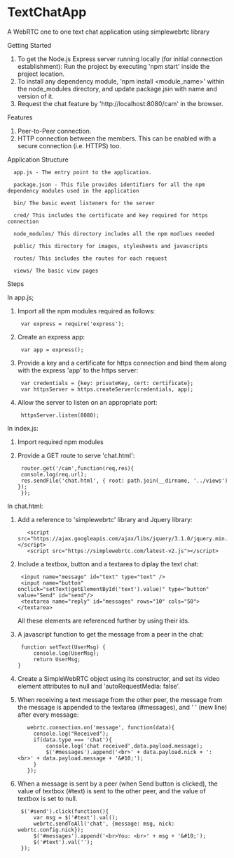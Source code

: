 
# TextChatApp
A WebRTC one to one text chat application using simplewebrtc library

Getting Started
1. To get the Node.js Express server running locally (for initial connection establishment): Run the project by executing 'npm start' inside the project location.
2. To install any dependency module, 'npm install <module_name>' within the node_modules directory, and update package.jsin with name and version of it.
3. Request the chat feature by 'http://localhost:8080/cam' in the browser.

Features
1. Peer-to-Peer connection.
2. HTTP connection between the members. This can be enabled with a secure connection (i.e. HTTPS) too.

Application Structure

      app.js - The entry point to the application.

      package.json - This file provides identifiers for all the npm dependency modules used in the application

      bin/ The basic event listeners for the server

      cred/ This includes the certificate and key required for https connection

      node_modules/ This directory includes all the npm modlues needed

      public/ This directory for images, stylesheets and javascripts

      routes/ This includes the routes for each request

      views/ The basic view pages
	
Steps

In app.js;
1. Import all the npm modules required as follows:

	    var express = require('express');
2. Create an express app:

	    var app = express();
	 
3. Provide a key and a certificate for https connection and bind them along with the express 'app' to the https server:

	    var credentials = {key: privateKey, cert: certificate};
	    var httpsServer = https.createServer(credentials, app);

4. Allow the server to listen on an appropriate port:

	    httpsServer.listen(8080);

In index.js:
1. Import required npm modules
2. Provide a GET route to serve 'chat.html':

	    router.get('/cam',function(req,res){
    	console.log(req.url);
    	res.sendFile('chat.html', { root: path.join(__dirname, '../views') });
	    }); 

In chat.html:
1. Add a reference to 'simplewebrtc' library and Jquery library:
	   
          <script src="https://ajax.googleapis.com/ajax/libs/jquery/3.1.0/jquery.min.js"></script>
    	  <script src="https://simplewebrtc.com/latest-v2.js"></script>
2. Include a textbox, button and a textarea to diplay the text chat:

	    <input name="message" id="text" type="text" />
        <input name="button" onclick="setText(getElementById('text').value)" type="button" value="Send" id="send"/>
        <textarea name="reply" id="messages" rows="10" cols="50"></textarea>
   All these elements are referenced further by using their ids.
3. A javascript function to get the message from a peer in the chat:

	    function setText(UserMsg) {
            console.log(UserMsg);
            return UserMsg;
       }
4. Create a SimpleWebRTC object using its constructor, and set its video element attributes to null and 'autoRequestMedia: false'.
5. When receiving a text message from the other peer, the message from the message is appended to the textarea (#messages), and '&#10;' (new line) after every message:
	    
          webrtc.connection.on('message', function(data){
            console.log("Received");
            if(data.type === 'chat'){
                console.log('chat received',data.payload.message);
                $('#messages').append('<br>' + data.payload.nick + ': <br>' + data.payload.message + '&#10;');
            }
          });
6. When a message is sent by a peer (when Send button is clicked), the  value of textbox (#text) is sent to the other peer, and the value of textbox is set to null.

        $('#send').click(function(){
            var msg = $('#text').val();
            webrtc.sendToAll('chat', {message: msg, nick: webrtc.config.nick});
            $('#messages').append('<br>You: <br>' + msg + '&#10;');
            $('#text').val('');
        });
